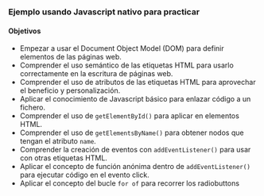 ### Ejemplo usando Javascript nativo para practicar
#### Objetivos
- Empezar a usar el Document Object Model (DOM) para definir elementos de las páginas web.
- Comprender el uso semántico de las etiquetas HTML para usarlo correctamente en la escritura de páginas web.
- Comprender el uso de atributos de las etiquetas HTML para aprovechar el beneficio y personalización.
- Aplicar el conocimiento de Javascript básico para enlazar código a un fichero.
- Comprender el uso de `getElementById()` para aplicar en elementos HTML.
- Comprender el uso de `getElementsByName()` para obtener nodos que tengan el atributo `name`.
- Comprender la creación de eventos con `addEventListener()` para usar con otras etiquetas HTML.
- Aplicar el concepto de función anónima dentro de `addEventListener()` para ejecutar código en el evento click.
- Aplicar el concepto del bucle `for of` para recorrer los radiobuttons